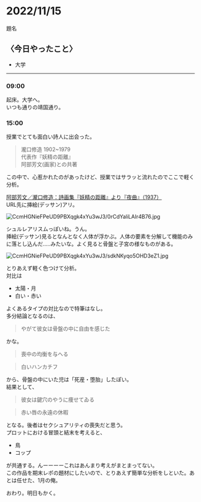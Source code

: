 2022/11/15
============

題名

## 〈今日やったこと〉  
* 大学

---

### 09:00  
起床。大学へ。  
いつも通りの靖国通り。  

### 15:00 
授業でとても面白い詩人に出会った。  
>瀧口修造 1902~1979  
>代表作『妖精の距離』  
>阿部芳文(画家)との共著  

この中で、心惹かれたのがあったけど、授業ではサラッと流れたのでここで軽く分析。  

[阿部芳文／瀧口修造：詩画集『妖精の距離』より『夜曲』（1937）](https://search.artmuseums.go.jp/gazou.php?id=53149&edaban=1)  
URL先に挿絵(デッサン)アリ。

![CcmHGNieFPeUD9PBXqgk4xYu3wJ3/0rCdYaliLAIr4B76.jpg](https://firebasestorage.googleapis.com:443/v0/b/type-c1c71.appspot.com/o/CcmHGNieFPeUD9PBXqgk4xYu3wJ3%2F0rCdYaliLAIr4B76.jpg?alt=media&token=3060fedf-6d5f-4855-81a3-6b38d8bd7013)  

シュルレアリスムっぽいね。うん。  
挿絵(デッサン)見るとなんとなく人体が浮かぶ。人体の要素を分解して機能のみに落とし込んだ.....みたいな。よく見ると骨盤と子宮の様なものがある。    

![CcmHGNieFPeUD9PBXqgk4xYu3wJ3/sdkNKyqo5OHD3eZ1.jpg](https://firebasestorage.googleapis.com:443/v0/b/type-c1c71.appspot.com/o/CcmHGNieFPeUD9PBXqgk4xYu3wJ3%2FsdkNKyqo5OHD3eZ1.jpg?alt=media&token=54147ef7-2eb3-4de7-838f-d25a379b7236)  

とりあえず軽く色つけて分析。  
対比は
* 太陽・月
* 白い・赤い

よくあるタイプの対比なので特筆はなし。  
多分結論となるのは、  
>やがて彼女は骨盤の中に自由を感じた 
 
かな。  
>喪中の均衡を与へる

>白いハンカチフ

から、骨盤の中にいた児は「死産・堕胎」したぽい。  
結果として、  
>彼女は鍵穴のやうに痩せてゐる

>赤い唇の永遠の休暇

となる。後者はセクシュアリティの喪失だと思う。  
プロットにおける冒頭と結末を考えると、  
* 鳥
* コップ

が共通する。んーーーーこれはあんまり考えがまとまってない。  
この作品を期末レポの題材にしたいので、とりあえず簡単な分析をしといた。あとは任せた、1月の俺。  

おわり。明日もかく。
